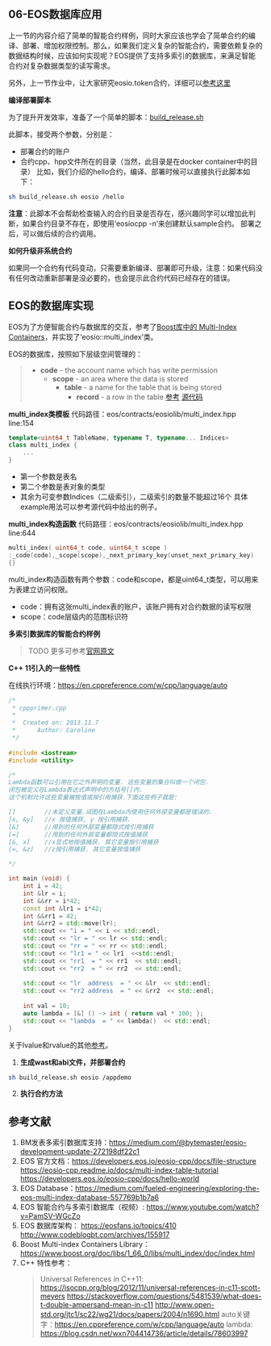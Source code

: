**06-EOS数据库应用**
----------------------------------------------
上一节的内容介绍了简单的智能合约样例，同时大家应该也学会了简单合约的编译、部署、增加权限控制。那么，如果我们定义复杂的智能合约，需要依赖复杂的数据结构时候，应该如何实现呢？EOS提供了支持多索引的数据库，来满足智能合约对复杂数据类型的读写需求。

另外，上一节作业中，让大家研究eosio.token合约，详细可以[参考这里](https://medium.com/coinmonks/understanding-the-eosio-token-contract-87466b9fdca9)

**编译部署脚本**

为了提升开发效率，准备了一个简单的脚本：[build_release.sh](./docker/build_release.sh)

此脚本，接受两个参数，分别是：
* 部署合约的账户
* 合约cpp、hpp文件所在的目录（当然，此目录是在docker container中的目录）
比如，我们介绍的hello合约，编译、部署时候可以直接执行此脚本如下：
```Bash
sh build_release.sh eosio /hello
```
**注意**：此脚本不会帮助检查输入的合约目录是否存在，感兴趣同学可以增加此判断，如果合约目录不存在，即使用‘eosiocpp -n’来创建默认sample合约。
部署之后，可以做后续的合约调用。


**如何升级非系统合约**

如果同一个合约有代码变动，只需要重新编译、部署即可升级，注意：如果代码没有任何改动重新部署是没必要的，也会提示此合约代码已经存在的错误。



**EOS的数据库实现**
----------------------------------------------

EOS为了方便智能合约与数据库的交互，参考了[Boost库中的 Multi-Index Containers](https://www.boost.org/doc/libs/1_66_0/libs/multi_index/doc/index.html)，并实现了‘eosio::multi_index’类。

EOS的数据库，按照如下层级空间管理的：
 > - **code** - the account name which has write permission
 >    - **scope** - an area where the data is stored
 >       - **table** - a name for the table that is being stored
 >          - **record** - a row in the table
[参考](https://developers.eos.io/eosio-cpp/docs/multi-index-table-tutorial)
[源代码](https://github.com/EOSIO/eos/blob/v1.0.8/contracts/eosiolib/db.h)


**multi_index类模板**
代码路径：eos/contracts/eosiolib/multi_index.hpp    line:154
```c++
template<uint64_t TableName, typename T, typename... Indices>
class multi_index {
    ...
}
```
* 第一个参数是表名
* 第二个参数是表对象的类型
* 其余为可变参数Indices（二级索引），二级索引的数量不能超过16个
具体example用法可以参考源代码中给出的例子。


**multi_index构造函数**
代码路径：eos/contracts/eosiolib/multi_index.hpp  line:644
```c++
multi_index( uint64_t code, uint64_t scope )
:_code(code),_scope(scope),_next_primary_key(unset_next_primary_key)
{}
```

multi_index构造函数有两个参数：code和scope，都是uint64_t类型，可以用来为表建立访问权限。

* code：拥有这张multi_index表的账户，该账户拥有对合约数据的读写权限
* scope：code层级内的范围标识符


**多索引数据库的智能合约样例**
>TODO
更多可参考[官网原文](https://eosio-cpp.readme.io/docs/multi-index-table-tutorial)

**C++ 11引入的一些特性**

在线执行环境：https://en.cppreference.com/w/cpp/language/auto 
```c++
/*
 * cppprimer.cpp
 *
 *  Created on: 2013.11.7
 *      Author: Caroline
 */
 
#include <iostream>
#include <utility>

/*
Lambda函数可以引用在它之外声明的变量. 这些变量的集合叫做一个闭包. 
闭包被定义在Lambda表达式声明中的方括号[]内. 
这个机制允许这些变量被按值或按引用捕获.下面这些例子就是:  

[]        //未定义变量.试图在Lambda内使用任何外部变量都是错误的.
[x, &y]   //x 按值捕获, y 按引用捕获.
[&]       //用到的任何外部变量都隐式按引用捕获
[=]       //用到的任何外部变量都隐式按值捕获
[&, x]    //x显式地按值捕获. 其它变量按引用捕获
[=, &z]   //z按引用捕获. 其它变量按值捕获

*/

int main (void) {
	int i = 42;
	int &lr = i;
	int &&rr = i*42;
	const int &lr1 = i*42;
	int &&rr1 = 42;
	int &&rr2 = std::move(lr);
	std::cout << "i = " << i << std::endl;
	std::cout << "lr = " << lr << std::endl;
	std::cout << "rr = " << rr << std::endl;
	std::cout << "lr1 = " << lr1  <<std::endl;
	std::cout << "rr1  = " << rr1  << std::endl;
	std::cout << "rr2  = " << rr2  << std::endl;
	
    std::cout << "lr  address  = " << &lr  << std::endl;
    std::cout << "rr2 address  = " << &rr2  << std::endl;
	
	int val = 10;
	auto lambda = [&] () -> int { return val * 100; };
	std::cout << "lambda  = " << lambda()  << std::endl;	
}

```
关于lvalue和rvalue的其他[参考](https://isocpp.org/blog/2012/11/universal-references-in-c11-scott-meyers)。


1. **生成wast和abi文件，并部署合约**
```Bash
sh build_release.sh eosio /appdemo
```

2. **执行合约方法**




**参考文献**
----------------------------------------------
1. BM发表多索引数据库支持：https://medium.com/@bytemaster/eosio-development-update-272198df22c1 
2. EOS 官方文档：https://developers.eos.io/eosio-cpp/docs/file-structure  https://eosio-cpp.readme.io/docs/multi-index-table-tutorial  https://developers.eos.io/eosio-cpp/docs/hello-world 
3. EOS Database：https://medium.com/fueled-engineering/exploring-the-eos-multi-index-database-557769b1b7a6 
4. EOS 智能合约与多索引数据库（视频）: https://www.youtube.com/watch?v=PamSV-WGcZo
5. EOS 数据库架构： https://eosfans.io/topics/410  http://www.codeblogbt.com/archives/155917
6. Boost Multi-index Containers Library： https://www.boost.org/doc/libs/1_66_0/libs/multi_index/doc/index.html
7. C++ 特性参考：
   >Universal References in C++11: https://isocpp.org/blog/2012/11/universal-references-in-c11-scott-meyers
   https://stackoverflow.com/questions/5481539/what-does-t-double-ampersand-mean-in-c11 
   http://www.open-std.org/jtc1/sc22/wg21/docs/papers/2004/n1690.html
   >auto关键字：https://en.cppreference.com/w/cpp/language/auto
   >lambda: https://blog.csdn.net/wxn704414736/article/details/78603997




